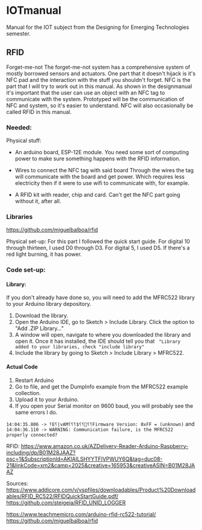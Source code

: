 # IOTmanual
Manual for the IOT subject from the Designing for Emerging Technologies semester.

## RFID
Forget-me-not
The forget-me-not system has a comprehensive system of mostly borrowed sensors and actuators.
One part that it doesn't hijack is it's NFC pad and the interaction with the stuff you shouldn't forget.
NFC is the part that I will try to work out in this manual.
As shown in the designmanual it's important that the user can use an object with an NFC tag to communicate with the system.
Prototyped will be the communication of NFC and system, so it's easier to understand. 
NFC will also occasionally be called RFID in this manual.


### Needed:
Physical stuff:
* An arduino board, ESP-12E module.
You need some sort of computing power to make sure something happens with the RFID information.

* Wires to connect the NFC tag with said board
Through the wires the tag will communicate with the board and get power. Which requires less electricity then if it were to use wifi to communicate with, for example.

* A RFID kit with reader, chip and card.
Can't get the NFC part going without it, after all.

### Libraries

https://github.com/miguelbalboa/rfid


Physical set-up:
For this part I followed the quick start guide.
For digital 10 through thirteen, I used D0 through D3. For digital 5, I used D5.
If there's a red light burning, it has power.

### Code set-up:
#### Library:
If you don't already have done so, you will need to add the MFRC522 library to your Arduino library depository.
1. Download the library.
2. Open the Arduino IDE, go to Sketch > Include Library. Click the option to "Add .ZIP Library..."
3. A window will open, navigate to where you downloaded the library and open it. Once it has installed, the IDE should tell you that ` "Library added to your libraries, check "include library"`
4. Include the library by going to Sketch > Include Library > MFRC522.

#### Actual Code
1. Restart Arduino
2. Go to file, and get the DumpInfo example from the MFRC522 example collection.
3. Upload it to your Arduino.
4. If you open your Serial monitor on 9600 baud, you will probably see the same errors I do.

```14:04:35.806 -> ⸮E⸮|vAM⸮⸮⸮$⸮⸮⸮⸮Firmware Version: 0xFF = (unknown)``` and 
```14:04:36.110 -> WARNING: Communication failure, is the MFRC522 properly connected?```



RFID: https://www.amazon.co.uk/AZDelivery-Reader-Arduino-Raspberry-including/dp/B01M28JAAZ?psc=1&SubscriptionId=AKIAILSHYYTFIVPWUY6Q&tag=duc08-21&linkCode=xm2&camp=2025&creative=165953&creativeASIN=B01M28JAAZ

Sources:
https://www.addicore.com/v/vspfiles/downloadables/Product%20Downloadables/RFID_RC522/RFIDQuickStartGuide.pdf/
https://github.com/steigeia/RFID_UNID_LOGGER

https://www.teachmemicro.com/arduino-rfid-rc522-tutorial/
https://github.com/miguelbalboa/rfid

